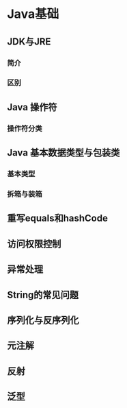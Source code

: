 # Java基础

## JDK与JRE
### 简介
### 区别

## Java 操作符
### 操作符分类


## Java 基本数据类型与包装类
###  基本类型
###  拆箱与装箱

## 重写equals和hashCode

## 访问权限控制

## 异常处理

## String的常见问题

## 序列化与反序列化

## 元注解

## 反射

## 泛型



